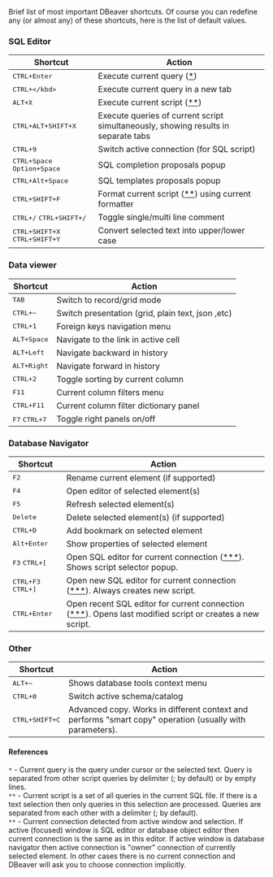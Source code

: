Brief list of most important DBeaver shortcuts.
Of course you can redefine any (or almost any) of these shortcuts, here is the list of default values.

### SQL Editor

Shortcut|Action
--------|-----
<kbd>CTRL+Enter</kbd>|Execute current query ([*](#cur_query))
<kbd>CTRL+\</kbd>|Execute current query in a new tab
<kbd>ALT+X</kbd>|Execute current script ([**](#cur_script))
<kbd>CTRL+ALT+SHIFT+X</kbd>|Execute queries of current script simultaneously, showing results in separate tabs
<kbd>CTRL+9</kbd>|Switch active connection (for SQL script)
<kbd>CTRL+Space</kbd> <kbd>Option+Space</kbd>|SQL completion proposals popup
<kbd>CTRL+Alt+Space</kbd>|SQL templates proposals popup
<kbd>CTRL+SHIFT+F</kbd>|Format current script ([**](#cur_script)) using current formatter
<kbd>CTRL+/</kbd> <kbd>CTRL+SHIFT+/</kbd>|Toggle single/multi line comment
<kbd>CTRL+SHIFT+X</kbd> <kbd>CTRL+SHIFT+Y</kbd>|Convert selected text into upper/lower case

### Data viewer
Shortcut|Action
--------|-----
<kbd>TAB</kbd>|Switch to record/grid mode
<kbd>CTRL+~</kbd>|Switch presentation (grid, plain text, json ,etc)
<kbd>CTRL+1</kbd>|Foreign keys navigation menu
<kbd>ALT+Space</kbd>|Navigate to the link in active cell
<kbd>ALT+Left</kbd>|Navigate backward in history
<kbd>ALT+Right</kbd>|Navigate forward in history
<kbd>CTRL+2</kbd>|Toggle sorting by current column
<kbd>F11</kbd>|Current column filters menu
<kbd>CTRL+F11</kbd>|Current column filter dictionary panel
<kbd>F7</kbd> <kbd>CTRL+7</kbd>|Toggle right panels on/off

### Database Navigator

Shortcut|Action
--------|-----
<kbd>F2</kbd>|Rename current element (if supported)
<kbd>F4</kbd>|Open editor of selected element(s)
<kbd>F5</kbd>|Refresh selected element(s)
<kbd>Delete</kbd>|Delete selected element(s) (if supported)
<kbd>CTRL+D</kbd>|Add bookmark on selected element
<kbd>Alt+Enter</kbd>|Show properties of selected element
<kbd>F3</kbd> <kbd>CTRL+[</kbd>|Open SQL editor for current connection ([***](#cur_connection)). Shows script selector popup.
<kbd>CTRL+F3</kbd> <kbd>CTRL+]</kbd>|Open new SQL editor for current connection ([***](#cur_connection)). Always creates new script.
<kbd>CTRL+Enter</kbd>|Open recent SQL editor for current connection ([***](#cur_connection)). Opens last modified script or creates a new script.

### Other

Shortcut|Action
--------|-----
<kbd>ALT+~</kbd>|Shows database tools context menu
<kbd>CTRL+0</kbd>|Switch active schema/catalog
<kbd>CTRL+SHIFT+C</kbd>|Advanced copy. Works in different context and performs "smart copy" operation (usually with parameters).

#### References

<a id="cur_query"></a>`*` - Current query is the query under cursor or the selected text. Query is separated from other script queries by delimiter   (; by default) or by empty lines.  
<a id="cur_script"></a>`**` - Current script is a set of all queries in the current SQL file. If there is a text selection then only queries in this selection are processed. Queries are separated from each other with a delimiter (; by default).  
<a id="cur_connection"></a>`**` - Current connection detected from active window and selection. If active (focused) window is SQL editor or database object editor then current connection is the same as in this editor. If active window is database navigator then active connection is "owner" connection of currently selected element. In other cases there is no current connection and DBeaver will ask you to choose connection implicitly.

